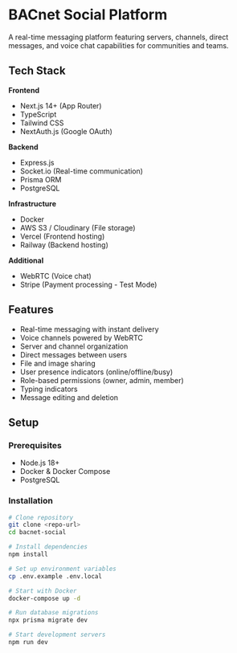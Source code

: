 # BACnet Social Platform

A real-time messaging platform featuring servers, channels, direct messages, and voice chat capabilities for communities and teams.

## Tech Stack

**Frontend**
- Next.js 14+ (App Router)
- TypeScript
- Tailwind CSS
- NextAuth.js (Google OAuth)

**Backend**
- Express.js
- Socket.io (Real-time communication)
- Prisma ORM
- PostgreSQL

**Infrastructure**
- Docker
- AWS S3 / Cloudinary (File storage)
- Vercel (Frontend hosting)
- Railway (Backend hosting)

**Additional**
- WebRTC (Voice chat)
- Stripe (Payment processing - Test Mode)

## Features

- Real-time messaging with instant delivery
- Voice channels powered by WebRTC
- Server and channel organization
- Direct messages between users
- File and image sharing
- User presence indicators (online/offline/busy)
- Role-based permissions (owner, admin, member)
- Typing indicators
- Message editing and deletion

## Setup

### Prerequisites
- Node.js 18+
- Docker & Docker Compose
- PostgreSQL

### Installation
```bash
# Clone repository
git clone <repo-url>
cd bacnet-social

# Install dependencies
npm install

# Set up environment variables
cp .env.example .env.local

# Start with Docker
docker-compose up -d

# Run database migrations
npx prisma migrate dev

# Start development servers
npm run dev